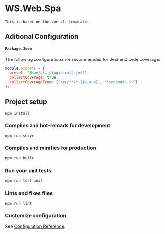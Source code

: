 # WS.Web.Spa

```
This is based on the vue-cli template.
```

## Aditional Configuration

#### `Package.Json`

The following configurations are recommended for Jest and code coverage:

```js
module.exports = {
  preset: "@vue/cli-plugin-unit-jest",
  collectCoverage: true,
  collectCoverageFrom: ["src/**/*.{js,vue}", "!src/main.js"]
};
```

## Project setup

```
npm install
```

### Compiles and hot-reloads for development

```
npm run serve
```

### Compiles and minifies for production

```
npm run build
```

### Run your unit tests

```
npm run test:unit
```

### Lints and fixes files

```
npm run lint
```

### Customize configuration

See [Configuration Reference](https://cli.vuejs.org/config/).

```

```
